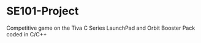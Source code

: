 # SE101-Project
Competitive game on the Tiva C Series LaunchPad and Orbit Booster Pack coded in C/C++
